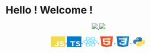 # Hello ! Welcome !
<div align="center" style = 'display: inline_block'>
 <a href="https://github.com/DanielGuth">
 <img height="100em" src="https://github-readme-stats.vercel.app/api?username=danielguth&show_icons=true&hide=contribs,prs&cache_seconds=86400&theme=github_dark"/>
 <img height="100em" src="https://github-readme-stats.vercel.app/api/top-langs/?username=danielguth&layout=compact&langs_count=7&theme=github_dark"/>
</div>

<div align = 'center'style="display: inline_block"><br>
  <img align="center" alt="Daniel-Js" height="30" width="40" src="https://raw.githubusercontent.com/devicons/devicon/master/icons/javascript/javascript-plain.svg">
  <img align="center" alt="Daniel-Ts" height="30" width="40" src="https://raw.githubusercontent.com/devicons/devicon/master/icons/typescript/typescript-plain.svg">
  <img align="center" alt="Daniel-React" height="30" width="40" src="https://raw.githubusercontent.com/devicons/devicon/master/icons/react/react-original.svg">
  <img align="center" alt="Daniel-HTML" height="30" width="40" src="https://raw.githubusercontent.com/devicons/devicon/master/icons/html5/html5-original.svg">
  <img align="center" alt="Daniel-CSS" height="30" width="40" src="https://raw.githubusercontent.com/devicons/devicon/master/icons/css3/css3-original.svg">
  <img align="center" alt="Daniel-Python" height="30" width="40" src="https://raw.githubusercontent.com/devicons/devicon/master/icons/python/python-original.svg">
</div>
 

